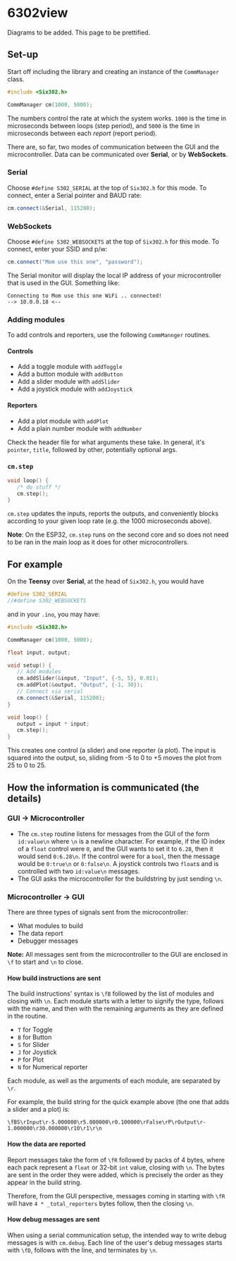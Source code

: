 # 6302view

Diagrams to be added. This page to be prettified.

## Set-up

Start off including the library and creating an instance of the `CommManager` class.

```cpp
#include <Six302.h>

CommManager cm(1000, 5000);
```

The numbers control the rate at which the system works. `1000` is the time in microseconds between loops (step period), and `5000` is the time in microseconds between each *report* (report period).

There are, so far, two modes of communication between the GUI and the microcontroller. Data can be communicated over **Serial**, or by **WebSockets**.

### Serial

Choose `#define S302_SERIAL` at the top of `Six302.h` for this mode. To connect, enter a Serial pointer and BAUD rate:

```cpp
cm.connect(&Serial, 115200);
```

### WebSockets

Choose `#define S302_WEBSOCKETS` at the top of `Six302.h` for this mode. To connect, enter your SSID and p/w:

```cpp
cm.connect("Mom use this one", "password");
```

The Serial monitor will display the local IP address of your microcontroller that is used in the GUI. Something like:

```plaintext
Connecting to Mom use this one WiFi .. connected!
--> 10.0.0.18 <--
```

### Adding modules

To add controls and reporters, use the following `CommMannger` routines.

#### Controls

* Add a toggle module with `addToggle`
* Add a button module with `addButton`
* Add a slider module with `addSlider`
* Add a joystick module with `addJoystick`

#### Reporters

* Add a plot module with `addPlot`
* Add a plain number module with `addNumber`

Check the header file for what arguments these take. In general, it's `pointer`, `title`, followed by other, potentially optional args. <!-- to be filled in -->

### `cm.step`

```cpp
void loop() {
   /* do stuff */
   cm.step();
}
```

`cm.step` updates the inputs, reports the outputs, and conveniently blocks according to your given loop rate (e.g. the 1000 microseconds above).

**Note**: On the ESP32, `cm.step` runs on the second core and so does not need to be ran in the main loop as it does for other microcontrollers.

## For example

On the **Teensy** over **Serial**, at the head of `Six302.h`, you would have

```cpp
#define S302_SERIAL
//#define S302_WEBSOCKETS
```

and in your `.ino`, you may have:

```cpp
#include <Six302.h>

CommManager cm(1000, 5000);

float input, output;

void setup() {
   // Add modules
   cm.addSlider(&input, "Input", {-5, 5}, 0.01);
   cm.addPlot(&output, "Output", {-1, 30});
   // Connect via serial
   cm.connect(&Serial, 115200);
}

void loop() {
   output = input * input;
   cm.step();
}
```

This creates one control (a slider) and one reporter (a plot). The input is squared into the output, so, sliding from -5 to 0 to +5 moves the plot from 25 to 0 to 25.

## How the information is communicated (the details)

### GUI → Microcontroller

* The `cm.step` routine listens for messages from the GUI of the form `id:value\n` where `\n` is a newline character. For example, if the ID index of a `float` control were `0`, and the GUI wants to set it to `6.28`, then it would send `0:6.28\n`. If the control were for a `bool`, then the message would be `0:true\n` or `0:false\n`. A joystick controls two `float`s and is controlled with two `id:value\n` messages.
* The GUI asks the microcontroller for the buildstring by just sending `\n`.

### Microcontroller → GUI

There are three types of signals sent from the microcontroller:

* What modules to build
* The data report
* Debugger messages

**Note:** All messages sent from the microcontroller to the GUI are enclosed in `\f` to start and `\n` to close.

#### How build instructions are sent

The build instructions' syntax is `\fB` followed by the list of modules and closing with `\n`. Each module starts with a letter to signify the type, follows with the name, and then with the remaining arguments as they are defined in the routine.
* `T` for Toggle
* `B` for Button
* `S` for Slider
* `J` for Joystick
* `P` for Plot
* `N` for Numerical reporter

Each module, as well as the arguments of each module, are separated by `\r`.

For example, the build string for the quick example above (the one that adds a slider and a plot) is:

```plaintext
\fBS\rInput\r-5.000000\r5.000000\r0.100000\rFalse\rP\rOutput\r-1.000000\r30.000000\r10\r1\r\n
```

<!--(Sadly, the carriage return is not rendered as a new line in the serial monitor (Arduino IDE 1.8.9 on Windows 10).)-->

#### How the data are reported

Report messages take the form of `\fR` followed by packs of 4 bytes, where each pack represent a `float` or 32-bit `int` value, closing with `\n`. The bytes are sent in the order they were added, which is precisely the order as they appear in the build string.

Therefore, from the GUI perspective, messages coming in starting with `\fR` will have `4 * _total_reporters` bytes follow, then the closing `\n`.

<!-- Issue with missed bits??? -->

#### How debug messages are sent

When using a serial communication setup, the intended way to write debug messages is with `cm.debug`. Each line of the user's debug messages starts with `\fD`, follows with the line, and terminates by `\n`.

